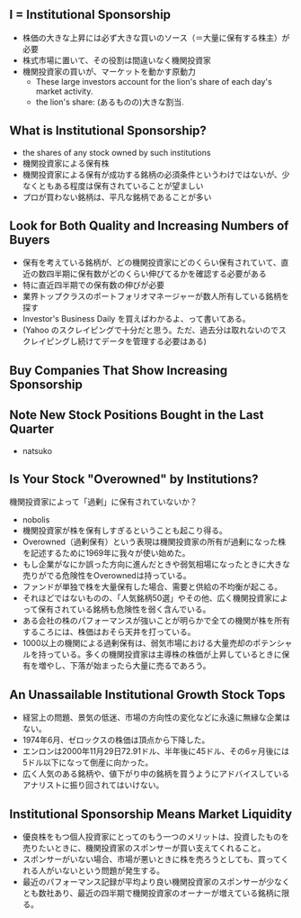 ## I = Institutional Sponsorship
- 株価の大きな上昇には必ず大きな買いのソース（＝大量に保有する株主）が必要
- 株式市場に置いて、その役割は間違いなく機関投資家
- 機関投資家の買いが、マーケットを動かす原動力
    - These large investors account for the lion's share of each day's market activity. 
    - the lion's share: (あるものの)大きな割当.

## What is Institutional Sponsorship?
- the shares of any stock owned by such institutions
- 機関投資家による保有株
- 機関投資家による保有が成功する銘柄の必須条件というわけではないが、少なくともある程度は保有されていることが望ましい
- プロが買わない銘柄は、平凡な銘柄であることが多い

## Look for Both Quality and Increasing Numbers of Buyers
- 保有を考えている銘柄が、どの機関投資家にどのくらい保有されていて、直近の数四半期に保有数がどのくらい伸びてるかを確認する必要がある
- 特に直近四半期での保有数の伸びが必要
- 業界トップクラスのポートフォリオマネージャーが数人所有している銘柄を探す
- Investor's Business Daily を買えばわかるよ、って書いてある。
- (Yahoo のスクレイピングで十分だと思う。ただ、過去分は取れないのでスクレイピングし続けてデータを管理する必要はある)


## Buy Companies That Show Increasing Sponsorship
## Note New Stock Positions Bought in the Last Quarter
- natsuko

## Is Your Stock "Overowned" by Institutions?
機関投資家によって「過剰」に保有されていないか？
- nobolis 
- 機関投資家が株を保有しすぎるということも起こり得る。
- Overowned（過剰保有）という表現は機関投資家の所有が過剰になった株を記述するために1969年に我々が使い始めた。
- もし企業がなにか誤った方向に進んだときや弱気相場になったときに大きな売りがでる危険性をOverownedは持っている。
- ファンドが単独で株を大量保有した場合、需要と供給の不均衡が起こる。
- それほどではないものの、「人気銘柄50選」やその他、広く機関投資家によって保有されている銘柄も危険性を弱く含んでいる。
- ある会社の株のパフォーマンスが強いことが明らかで全ての機関が株を所有するころには、株価はおそら天井を打っている。
- 1000以上の機関による過剰保有は、弱気市場における大量売却のポテンシャルを持っている。多くの機関投資家は主導株の株価が上昇しているときに保有を増やし、下落が始まったら大量に売るであろう。

## An Unassailable Institutional Growth Stock Tops 
- 経営上の問題、景気の低迷、市場の方向性の変化などに永遠に無縁な企業はない。
- 1974年6月、ゼロックスの株価は頂点から下降した。
- エンロンは2000年11月29日72.91ドル、半年後に45ドル、その6ヶ月後には5ドル以下になって倒産に向かった。
- 広く人気のある銘柄や、値下がり中の銘柄を買うようにアドバイスしているアナリストに振り回されてはいけない。

## Institutional Sponsorship Means Market Liquidity
- 優良株をもつ個人投資家にとってのもう一つのメリットは、投資したものを売りたいときに、機関投資家のスポンサーが買い支えてくれること。
- スポンサーがいない場合、市場が悪いときに株を売ろうとしても、買ってくれる人がいないという問題が発生する。
- 最近のパフォーマンス記録が平均より良い機関投資家のスポンサーが少なくとも数社あり、最近の四半期で機関投資家のオーナーが増えている銘柄に限る。